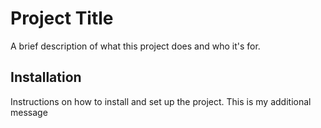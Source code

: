 # Project Title

A brief description of what this project does and who it's for.

## Installation

Instructions on how to install and set up the project.
This is my additional message
